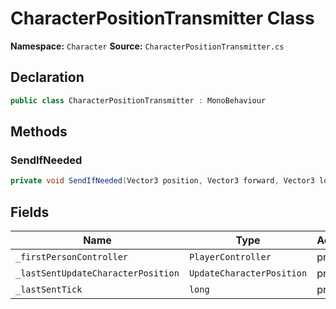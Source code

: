 # CharacterPositionTransmitter Class

**Namespace:** `Character`
**Source:** `CharacterPositionTransmitter.cs`

## Declaration

```csharp
public class CharacterPositionTransmitter : MonoBehaviour
```

## Methods

### SendIfNeeded

```csharp
private void SendIfNeeded(Vector3 position, Vector3 forward, Vector3 look, Vector3 velocity, AvatarPose pose, string relativeToCarId, bool force)
```

## Fields

| Name | Type | Access | Modifiers |
|------|------|--------|-----------|
| `_firstPersonController` | `PlayerController` | private | - |
| `_lastSentUpdateCharacterPosition` | `UpdateCharacterPosition` | private | - |
| `_lastSentTick` | `long` | private | - |

